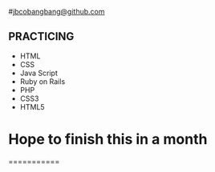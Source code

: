 #jbcobangbang@github.com

## PRACTICING
 * HTML
 * CSS
 * Java Script
 * Ruby on Rails
 * PHP
 * CSS3
 * HTML5
# Hope to finish this in a month
===========
